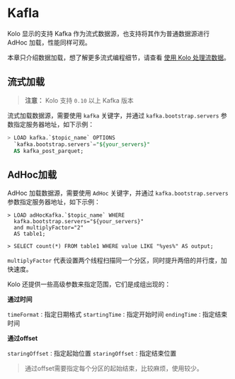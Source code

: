 # Kafla

Kolo 显示的支持 Kafka 作为流式数据源，也支持将其作为普通数据源进行 AdHoc 加载，性能同样可观。

本章只介绍数据加载，想了解更多流式编程细节，请查看 [使用 Kolo 处理流数据](/kolo-lang/zh-cn/streaming/README.md)。


## 流式加载

>**注意：** Kolo 支持 `0.10` 以上 Kafka 版本

流式加载数据源，需要使用 `kafka` 关键字，并通过 `kafka.bootstrap.servers` 参数指定服务器地址，如下示例：

```sql
> LOAD kafka.`$topic_name` OPTIONS
  `kafka.bootstrap.servers`="${your_servers}"
  AS kafka_post_parquet;
```

## AdHoc加载

AdHoc 加载数据源，需要使用 `AdHoc` 关键字，并通过 `kafka.bootstrap.servers` 参数指定服务器地址，如下示例：

```
> LOAD adHocKafka.`$topic_name` WHERE 
  kafka.bootstrap.servers="${your_servers}"
  and multiplyFactor="2" 
  AS table1;
  
> SELECT count(*) FROM table1 WHERE value LIKE "%yes%" AS output;
```
`multiplyFactor` 代表设置两个线程扫描同一个分区，同时提升两倍的并行度，加快速度。

Kolo 还提供一些高级参数来指定范围，它们是成组出现的：

**通过时间**

`timeFormat：`指定日期格式
`startingTime：`指定开始时间
`endingTime：`指定结束时间

**通过offset**

`staringOffset：`指定起始位置
`staringOffset：`指定结束位置

> 通过offset需要指定每个分区的起始结束，比较麻烦，使用较少。

